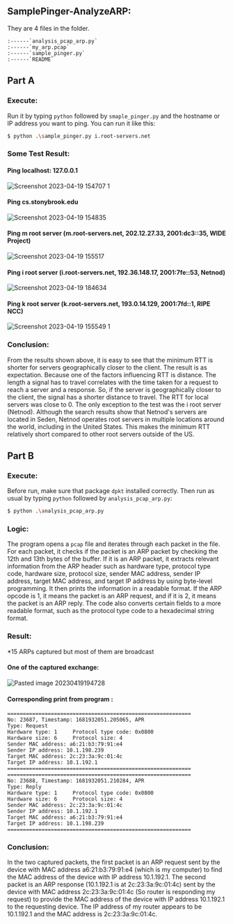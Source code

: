 ## SamplePinger-AnalyzeARP:
They are 4 files in the folder. 
```
:------`analysis_pcap_arp.py`
:------`my_arp.pcap`
:------`sample_pinger.py`
:------`README` 
```
## Part A
### Execute:
Run it by typing `python` followed by `smaple_pinger.py`  and the hostname or IP address you want to ping. You can run it like this:
```bash
$ python .\sample_pinger.py i.root-servers.net
```
### Some Test Result:
####  Ping localhost: 127.0.0.1
![Screenshot 2023-04-19 154707 1](https://github.com/Apricot0/SamplePinger-AnalyzeARP/assets/61392940/383bcdd7-455d-4dc3-ab90-5b22d639df24)
#### Ping cs.stonybrook.edu
![Screenshot 2023-04-19 154835](https://github.com/Apricot0/SamplePinger-AnalyzeARP/assets/61392940/7b2f14d0-ad86-4666-ad29-f624738423b5)
#### Ping m root server (m.root-servers.net, 202.12.27.33, 2001:dc3::35, WIDE Project)
![Screenshot 2023-04-19 155517](https://github.com/Apricot0/SamplePinger-AnalyzeARP/assets/61392940/93679bea-dc60-4569-b139-184920ad91c6)
#### Ping i root server (i.root-servers.net, 192.36.148.17, 2001:7fe::53, Netnod)
![Screenshot 2023-04-19 184634](https://github.com/Apricot0/SamplePinger-AnalyzeARP/assets/61392940/fa751b13-071b-4b27-acf8-924ea652e834)
#### Ping k root server (k.root-servers.net, 193.0.14.129, 2001:7fd::1, RIPE NCC)
![Screenshot 2023-04-19 155549 1](https://github.com/Apricot0/SamplePinger-AnalyzeARP/assets/61392940/dd4c5eda-fe4e-4a8e-a950-629e79299dc5)
### Conclusion:
From the results shown above, it is easy to see that the minimum RTT is shorter for servers geographically closer to the client.  The result is as expectation. Because one of the factors influencing RTT is distance. The length a signal has to travel correlates with the time taken for a request to reach a server and a response. So, if the server is geographically closer to the client, the signal has a shorter distance to travel. The RTT for local servers was close to 0. The only exception to the test was the i root server (Netnod). Although the search results show that Netnod's servers are located in Seden, Netnod operates root servers in multiple locations around the world, including in the United States. This makes the minimum RTT relatively short compared to other root servers outside of the US.
## Part B
### Execute:
Before run, make sure that package `dpkt` installed correctly. Then run as usual by typing `python` followed by `analysis_pcap_arp.py`:
```bash
$ python .\analysis_pcap_arp.py
```
### Logic:
The program opens a `pcap` file and iterates through each packet in the file. For each packet, it checks if the packet is an ARP packet by checking the 12th and 13th bytes of the buffer. If it is an ARP packet, it extracts relevant information from the ARP header such as hardware type, protocol type code, hardware size, protocol size, sender MAC address, sender IP address, target MAC address, and target IP address by using  byte-level programming. It then prints the information in a readable format. If the ARP opcode is 1, it means the packet is an ARP request, and if it is 2, it means the packet is an ARP reply. The code also converts certain fields to a more readable format, such as the protocol type code to a hexadecimal string format.
### Result:
*15 ARPs captured but most of them are broadcast
#### One of the captured exchange:
![Pasted image 20230419194728](https://github.com/Apricot0/SamplePinger-AnalyzeARP/assets/61392940/8d30a978-d223-4779-a46c-ba5155832971)
#### Corresponding print from program :
```
===========================================================
No: 23687, Timestamp: 1681932051.205065, APR
Type: Request
Hardware type: 1	 Protocol type code: 0x0800
Hardware size: 6	 Protocol size: 4
Sender MAC address: a6:21:b3:79:91:e4
Sender IP address: 10.1.198.239
Target MAC address: 2c:23:3a:9c:01:4c
Target IP address: 10.1.192.1
===========================================================
===========================================================
No: 23688, Timestamp: 1681932051.210284, APR
Type: Reply
Hardware type: 1	 Protocol type code: 0x0800
Hardware size: 6	 Protocol size: 4
Sender MAC address: 2c:23:3a:9c:01:4c
Sender IP address: 10.1.192.1
Target MAC address: a6:21:b3:79:91:e4
Target IP address: 10.1.198.239
===========================================================
```
### Conclusion:
In the two captured packets, the first packet is an ARP request sent by the device with MAC address a6:21:b3:79:91:e4 (which is my computer) to find the MAC address of the device with IP address 10.1.192.1. The second packet is an ARP response (10.1.192.1 is at 2c:23:3a:9c:01:4c) sent by the device with MAC address 2c:23:3a:9c:01:4c (So router is responding my request) to provide the MAC address of the device with IP address 10.1.192.1 to the requesting device. The IP address of my router appears to be 10.1.192.1 and the MAC address is 2c:23:3a:9c:01:4c.
